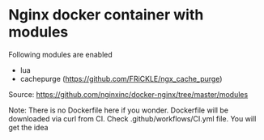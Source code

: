 # Nginx docker container with modules
Following modules are enabled
- lua
- cachepurge (https://github.com/FRiCKLE/ngx_cache_purge)

Source: https://github.com/nginxinc/docker-nginx/tree/master/modules

Note: There is no Dockerfile here if you wonder. Dockerfile will be downloaded via curl from CI. Check .github/workflows/CI.yml file. You will get the idea 
